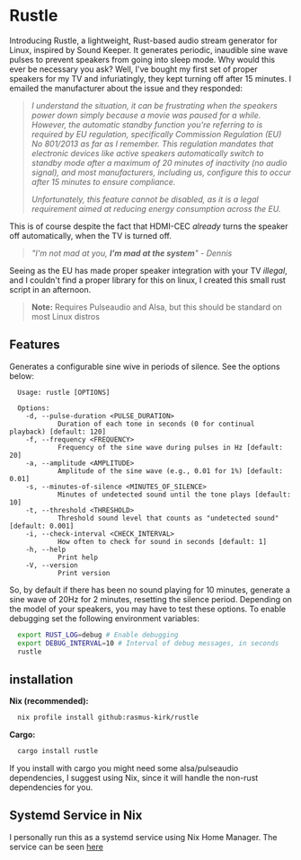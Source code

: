 # Rustle

Introducing Rustle, a lightweight, Rust-based audio stream generator for
Linux, inspired by Sound Keeper. It generates periodic, inaudible sine wave
pulses to prevent speakers from going into sleep mode. Why would this ever
be necessary you ask? Well, I've bought my first set of proper speakers for
my TV and infuriatingly, they kept turning off after 15 minutes. I emailed
the manufacturer about the issue and they responded:

> _I understand the situation, it can be frustrating when the speakers power
> down simply because a movie was paused for a while. However, the automatic
> standby function you're referring to is required by EU regulation, specifically
> Commission Regulation (EU) No 801/2013 as far as I remember. This regulation
> mandates that electronic devices like active speakers automatically switch to
> standby mode after a maximum of 20 minutes of inactivity (no audio signal),
> and most manufacturers, including us, configure this to occur after 15
> minutes to ensure compliance._
> 
> _Unfortunately, this feature cannot be disabled, as it is a legal requirement
> aimed at reducing energy consumption across the EU._

This is of course despite the fact that HDMI-CEC _already_ turns the speaker
off automatically, when the TV is turned off.

> _"I'm not mad at you, **I'm mad at the system**" - Dennis_

Seeing as the EU has made proper speaker integration with your TV _illegal_,
and I couldn't find a proper library for this on linux, I created this small
rust script in an afternoon.

> **Note:** Requires Pulseaudio and Alsa, but this should be standard on most Linux distros

## Features

Generates a configurable sine wive in periods of silence. See the options below:

```
  Usage: rustle [OPTIONS]
  
  Options:
    -d, --pulse-duration <PULSE_DURATION>
            Duration of each tone in seconds (0 for continual playback) [default: 120]
    -f, --frequency <FREQUENCY>
            Frequency of the sine wave during pulses in Hz [default: 20]
    -a, --amplitude <AMPLITUDE>
            Amplitude of the sine wave (e.g., 0.01 for 1%) [default: 0.01]
    -s, --minutes-of-silence <MINUTES_OF_SILENCE>
            Minutes of undetected sound until the tone plays [default: 10]
    -t, --threshold <THRESHOLD>
            Threshold sound level that counts as "undetected sound" [default: 0.001]
    -i, --check-interval <CHECK_INTERVAL>
            How often to check for sound in seconds [default: 1]
    -h, --help
            Print help
    -V, --version
            Print version
```

So, by default if there has been no sound playing for 10 minutes, generate
a sine wave of 20Hz for 2 minutes, resetting the silence period. Depending
on the model of your speakers, you may have to test these options. To enable
debugging set the following environment variables:

```bash
  export RUST_LOG=debug # Enable debugging
  export DEBUG_INTERVAL=10 # Interval of debug messages, in seconds
  rustle
```

## installation

**Nix (recommended):**

```bash
  nix profile install github:rasmus-kirk/rustle
```

**Cargo:**

```bash
  cargo install rustle
```

If you install with cargo you might need some alsa/pulseaudio dependencies,
I suggest using Nix, since it will handle the non-rust dependencies for you.

## Systemd Service in Nix

I personally run this as a systemd service using Nix Home Manager. The
service can be seen [here](https://github.com/rasmus-kirk/nix-config/blob/main/modules/home-manager/rustle/default.nix)
